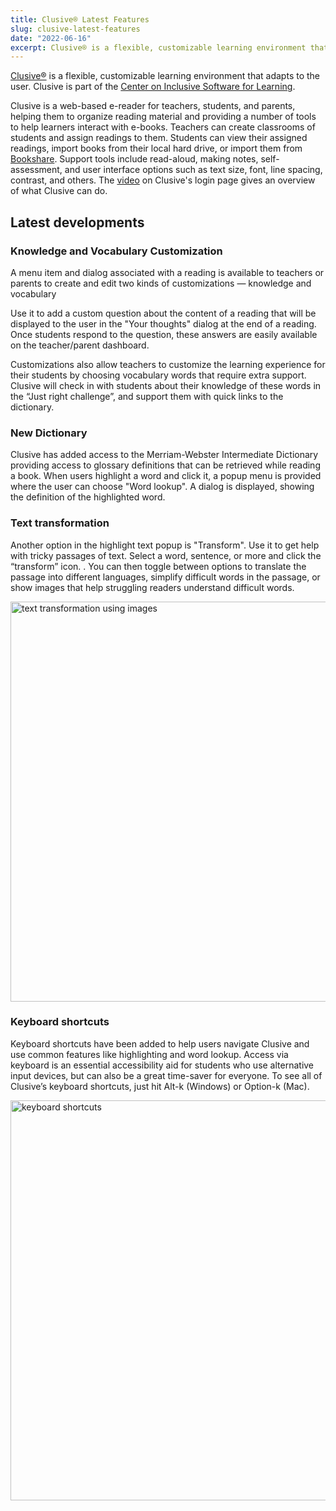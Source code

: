 ```yaml
---
title: Clusive® Latest Features
slug: clusive-latest-features
date: "2022-06-16"
excerpt: Clusive® is a flexible, customizable learning environment that adapts to the user.
---
```

[Clusive&reg;](https://clusive.cast.org/) is a flexible, customizable learning environment that adapts to the user. Clusive is part of the [Center on Inclusive Software for Learning](https://cisl.cast.org/).

Clusive is a web-based e-reader for teachers, students, and parents, helping them to organize reading material and providing a number of tools to help learners interact with e-books.  Teachers can create classrooms of students and assign readings to them.  Students can view their assigned readings, import books from their local hard drive, or import them from [Bookshare](https://bookshare.org).  Support tools include read-aloud, making notes, self-assessment, and user interface options such as text size, font, line spacing, contrast, and others.  The [video](https://www.youtube.com/watch?v=0-6mBfWFDNs) on Clusive's login page gives an overview of what Clusive can do.

## Latest developments

### Knowledge and Vocabulary Customization

A menu item and dialog associated with a reading is available to teachers or parents to create and edit two kinds of customizations &mdash; knowledge and vocabulary

Use it to add a custom question about the content of a reading that will be displayed to the user in the "Your thoughts" dialog at the end of a reading. Once students respond to the question, these answers are easily available on the teacher/parent dashboard.

Customizations also allow teachers to customize the learning experience for their students by choosing vocabulary words that require extra support. Clusive will check in with students about their knowledge of these words in the “Just right challenge”, and support them with quick links to the dictionary.

### New Dictionary

Clusive has added access to the Merriam-Webster Intermediate Dictionary providing access to glossary definitions that can be retrieved while reading a book.  When users highlight a word and click it, a popup menu is provided where the user can choose "Word lookup".  A dialog is displayed, showing the definition of the highlighted word.

### Text transformation

Another option in the highlight text popup is "Transform".  Use it to get help with tricky passages of text. Select a word, sentence, or more and click the “transform” icon. . You can then toggle between options to translate the passage into different languages, simplify difficult words in the passage, or show images that help struggling readers understand difficult words.

<img src="/news/images/clusive-transformation.png" alt="text transformation using images" width="640">

### Keyboard shortcuts

Keyboard shortcuts have been added to help users navigate Clusive and use common features like highlighting and word lookup. Access via keyboard is an essential accessibility aid for students who use alternative input devices, but can also be a great time-saver for everyone.  To see all of Clusive’s keyboard shortcuts, just hit Alt-k (Windows) or Option-k (Mac).

<img src="/news/images/clusive-keyboard.png" alt="keyboard shortcuts" width="640">


